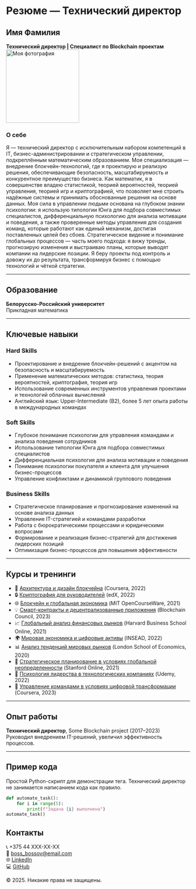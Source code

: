 # Резюме — Технический директор

## Имя Фамилия  
**Технический директор | Специалист по Blockchain проектам**
<img src="lab1/photo.jpeg" alt="Моя фотография" width="200"/>

### О себе  
Я — технический директор с исключительным набором компетенций в IT, бизнес-администрировании и стратегическом управлении, подкреплённым математическим образованием. Моя специализация — внедрение блокчейн-технологий, где я проектирую и реализую решения, обеспечивающие безопасность, масштабируемость и конкурентное преимущество бизнеса. Как математик, я в совершенстве владею статистикой, теорией вероятностей, теорией управления, теорией игр и криптографией, что позволяет мне строить надёжные системы и принимать обоснованные решения на основе данных. Моя сила в управлении людьми основана на глубоком знании психологии: я использую типологии Юнга для подбора совместимых специалистов, дифференциальную психологию для анализа мотивации и поведения, а также проверенные методы управления для создания команд, которые работают как единый механизм, достигая поставленных целей без сбоев. Стратегическое видение и понимание глобальных процессов — часть моего подхода: я вижу тренды, прогнозирую изменения и выстраиваю планы, которые выводят компании на лидерские позиции. Я беру проекты под контроль и довожу их до результата, трансформируя бизнес с помощью технологий и чёткой стратегии.

---

## Образование  
**Белорусско-Российский университет**  
Прикладная математика  

---

## Ключевые навыки  

### Hard Skills  
- Проектирование и внедрение блокчейн-решений с акцентом на безопасность и масштабируемость  
- Применение математических методов: статистика, теория вероятностей, криптография, теория игр  
- Использование современных инструментов управления проектами и технологий облачных вычислений  
- Английский язык: Upper-Intermediate (B2), более 5 лет опыта работы в международных командах  

### Soft Skills  
- Глубокое понимание психологии для управления командами и анализа поведения сотрудников  
- Использование типологии Юнга для подбора совместимых специалистов  
- Дифференциальная психология для анализа мотивации и поведения  
- Понимание психологии покупателя и клиента для улучшения бизнес-процессов  
- Управление конфликтами и динамикой группового поведения  

### Business Skills  
- Стратегическое планирование и прогнозирование изменений на основе анализа данных  
- Управление IT-стратегией и командами разработки  
- Работа с бюрократическими процессами и юридическими вопросами  
- Формирование и реализация бизнес-стратегий для достижения лидерских позиций  
- Оптимизация бизнес-процессов для повышения эффективности  

---

## Курсы и тренинги  
- 🔗 [Архитектура и дизайн блокчейна](https://www.coursera.org/) (Coursera, 2022)  
- 🔒 [Криптография для руководителей](https://www.edx.org/) (edX, 2022)  
- 🌐 [Блокчейн и глобальная экономика](https://ocw.mit.edu/) (MIT OpenCourseWare, 2021)  
- 💡 [Смарт-контракты и децентрализованные приложения](https://www.blockchain-council.org/) (Blockchain Council, 2023)  
- 📈 [Глобальный анализ финансовых рынков](https://online.hbs.edu/) (Harvard Business School Online, 2021)  
- 🌍 [Мировая экономика и цифровые активы](https://www.insead.edu/) (INSEAD, 2022)  
- 📊 [Анализ тенденций мировых рынков](https://www.lse.ac.uk/) (London School of Economics, 2020)  
- 🎯 [Стратегическое планирование в условиях глобальной неопределенности](https://online.stanford.edu/) (Stanford Online, 2021)  
- 🧠 [Психология лидерства в технологических компаниях](https://www.udemy.com/) (Udemy, 2022)  
- 👥 [Управление командами в условиях цифровой трансформации](https://www.coursera.org/) (Coursera, 2023)  

---

## Опыт работы  
**Технический директор**, Some Blockchain project (2017–2023)  
Руководил внедрением IT-решений, увеличил эффективность процессов.  

---

## Пример кода  
Простой Python-скрипт для демонстрации тега. Технический директор не занимается написанием кода как правило.  

```python
def automate_task():
    for i in range(5):
        print(f"Задача {i} выполнена")
automate_task()
```

## Контакты  
📞 +375 44 XXX-XX-XX  
📧 [boss_bossov@email.com](mailto:boss_bossov@email.com)  
🌐 [LinkedIn](https://www.linkedin.com/in/oleg_boss)  
💻 [GitHub](https://github.com/oleg_boss)  

© 2025. Никакие права не защищены.